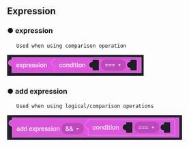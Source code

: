 ## Expression

### ● expression

       Used when using comparison operation

![type : ===, !==, &gt;, &lt;, &gt;=, &lt;=](../../img/assets/image%20%28139%29.png)

### ● add expression

       Used when using logical/comparison operations

![type 1 : &&, || / type2 :  ===, !==, &gt;, &lt;, &gt;=, &lt;=](../../img/assets/image%20%28209%29.png)
